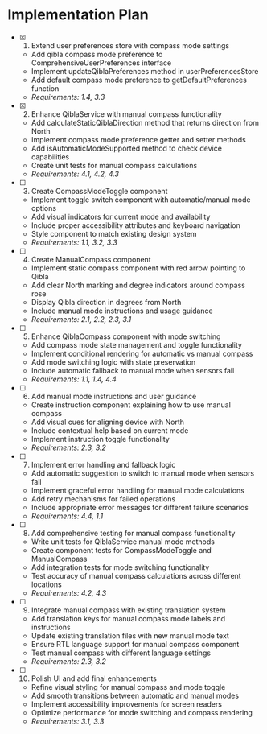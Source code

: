 # Implementation Plan

- [x] 1. Extend user preferences store with compass mode settings
  - Add qibla compass mode preference to ComprehensiveUserPreferences interface
  - Implement updateQiblaPreferences method in userPreferencesStore
  - Add default compass mode preference to getDefaultPreferences function
  - _Requirements: 1.4, 3.3_

- [x] 2. Enhance QiblaService with manual compass functionality













  - Add calculateStaticQiblaDirection method that returns direction from North
  - Implement compass mode preference getter and setter methods
  - Add isAutomaticModeSupported method to check device capabilities
  - Create unit tests for manual compass calculations
  - _Requirements: 4.1, 4.2, 4.3_

- [ ] 3. Create CompassModeToggle component
  - Implement toggle switch component with automatic/manual mode options
  - Add visual indicators for current mode and availability
  - Include proper accessibility attributes and keyboard navigation
  - Style component to match existing design system
  - _Requirements: 1.1, 3.2, 3.3_

- [ ] 4. Create ManualCompass component
  - Implement static compass component with red arrow pointing to Qibla
  - Add clear North marking and degree indicators around compass rose
  - Display Qibla direction in degrees from North
  - Include manual mode instructions and usage guidance
  - _Requirements: 2.1, 2.2, 2.3, 3.1_

- [ ] 5. Enhance QiblaCompass component with mode switching
  - Add compass mode state management and toggle functionality
  - Implement conditional rendering for automatic vs manual compass
  - Add mode switching logic with state preservation
  - Include automatic fallback to manual mode when sensors fail
  - _Requirements: 1.1, 1.4, 4.4_

- [ ] 6. Add manual mode instructions and user guidance
  - Create instruction component explaining how to use manual compass
  - Add visual cues for aligning device with North
  - Include contextual help based on current mode
  - Implement instruction toggle functionality
  - _Requirements: 2.3, 3.2_

- [ ] 7. Implement error handling and fallback logic
  - Add automatic suggestion to switch to manual mode when sensors fail
  - Implement graceful error handling for manual mode calculations
  - Add retry mechanisms for failed operations
  - Include appropriate error messages for different failure scenarios
  - _Requirements: 4.4, 1.1_

- [ ] 8. Add comprehensive testing for manual compass functionality
  - Write unit tests for QiblaService manual mode methods
  - Create component tests for CompassModeToggle and ManualCompass
  - Add integration tests for mode switching functionality
  - Test accuracy of manual compass calculations across different locations
  - _Requirements: 4.2, 4.3_

- [ ] 9. Integrate manual compass with existing translation system
  - Add translation keys for manual compass mode labels and instructions
  - Update existing translation files with new manual mode text
  - Ensure RTL language support for manual compass component
  - Test manual compass with different language settings
  - _Requirements: 2.3, 3.2_

- [ ] 10. Polish UI and add final enhancements
  - Refine visual styling for manual compass and mode toggle
  - Add smooth transitions between automatic and manual modes
  - Implement accessibility improvements for screen readers
  - Optimize performance for mode switching and compass rendering
  - _Requirements: 3.1, 3.3_